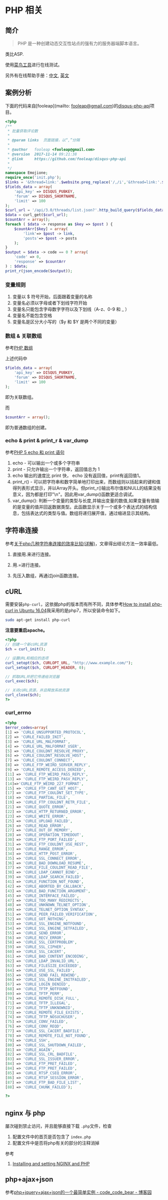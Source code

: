 # PHP 相关

## 简介

> PHP 是一种创建动态交互性站点的强有力的服务器端脚本语言。

类比ASP.

使用[菜鸟工具](https://c.runoob.com/compile/1)进行在线测试。

另外有在线帮助手册：[中文](http://www.php.net/manual/zh/), [英文](http://www.php.net/manual/en/)

## 案例分析

下面的代码来自[fooleap](mailto: fooleap@gmail.com)的[disqus-php-api](https://github.com/fooleap/disqus-php-api)项目。

```php
<?php
/**
 * 批量获取评论数
 *
 * @param links  页面链接，以“,”分隔
 *
 * @author   fooleap <fooleap@gmail.com>
 * @version  2017-11-14 09:21:38
 * @link     https://github.com/fooleap/disqus-php-api
 *
 */
namespace Emojione;
require_once('init.php');
$links = '&thread=link:'.$website.preg_replace('/,/i','&thread=link:'.$website, $_GET['links']);
$fields_data = array(
    'api_key' => DISQUS_PUBKEY,
    'forum' => DISQUS_SHORTNAME,
    'limit' => 100
);
$curl_url = '/api/3.0/threads/list.json?'.http_build_query($fields_data).encodeURI($links);
$data = curl_get($curl_url);
$countArr = array();
foreach ( $data -> response as $key => $post ) {
    $countArr[$key] = array(
        'link'=> $post -> link,
        'posts'=> $post -> posts
    );
}
$output = $data -> code == 0 ? array(
    'code' => 0,
    'response' => $countArr
) : $data;
print_r(json_encode($output)); 
```

### 变量规则

1. 变量以 $ 符号开始，后面跟着变量的名称
2. 变量名必须以字母或者下划线字符开始
3. 变量名只能包含字母数字字符以及下划线（A-z、0-9 和 _ ）
4. 变量名不能包含空格
5. 变量名是区分大小写的（$y 和 $Y 是两个不同的变量）

### 数组 & 关联数组

参考[PHP 数组](http://www.runoob.com/php/php-arrays.html)

上述代码中

```php
$fields_data = array(
    'api_key' => DISQUS_PUBKEY,
    'forum' => DISQUS_SHORTNAME,
    'limit' => 100
);
```
即为关联数组。

而
```php
$countArr = array();
```
即为普通数组的创建。

### echo & print & print_r & var\_dump

参考[PHP 5 echo 和 print 语句](http://www.runoob.com/php/php-echo-print.html)

1. echo - 可以输出一个或多个字符串
2. print - 只允许输出一个字符串，返回值总为 1
3. echo 输出的速度比 print 快， echo 没有返回值，print有返回值1。
4. print\_r() - 可以把字符串和数字简单地打印出来，而数组则以括起来的键和值得列表形式显示，并以Array开头。但print\_r()输出布尔值和NULL的结果没有意义，因为都是打印"\n"。因此用var_dump()函数更适合调试。
5. var_dump(): 判断一个变量的类型与长度,并输出变量的数值,如果变量有值输的是变量的值并回返数据类型。此函数显示关于一个或多个表达式的结构信息，包括表达式的类型与值。数组将递归展开值，通过缩进显示其结构。

## 字符串连接

参考[关于php几种字符串连接的效率比较(详解)](http://www.jb51.net/article/106407.htm)，文章得出结论方法一效率最低。

1. 直接用.来进行连接。

2. 用.=进行连接。

3. 先压入数组，再通过join函数连接。

## cURL

需要安装`php-curl`，这依据php的版本而有所不同，具体参考[How to install php-curl in Ubuntu 16.04](https://stackoverflow.com/questions/38800606/how-to-install-php-curl-in-ubuntu-16-04/38801295)我采用的是php7，所以安装命令如下。

```bash
sudo apt-get install php-curl
```

**注意要重启apache。**

```php
<?php
// 创建一个新cURL资源
$ch = curl_init();

// 设置URL和相应的选项
curl_setopt($ch, CURLOPT_URL, "http://www.example.com/");
curl_setopt($ch, CURLOPT_HEADER, 0);

// 抓取URL并把它传递给浏览器
curl_exec($ch);

// 关闭cURL资源，并且释放系统资源
curl_close($ch);
?>
```


### curl_errno

```php
<?php
$error_codes=array(
[1] => 'CURLE_UNSUPPORTED_PROTOCOL', 
[2] => 'CURLE_FAILED_INIT', 
[3] => 'CURLE_URL_MALFORMAT', 
[4] => 'CURLE_URL_MALFORMAT_USER', 
[5] => 'CURLE_COULDNT_RESOLVE_PROXY', 
[6] => 'CURLE_COULDNT_RESOLVE_HOST', 
[7] => 'CURLE_COULDNT_CONNECT', 
[8] => 'CURLE_FTP_WEIRD_SERVER_REPLY',
[9] => 'CURLE_REMOTE_ACCESS_DENIED',
[11] => 'CURLE_FTP_WEIRD_PASS_REPLY',
[13] => 'CURLE_FTP_WEIRD_PASV_REPLY',
[14]=>'CURLE_FTP_WEIRD_227_FORMAT',
[15] => 'CURLE_FTP_CANT_GET_HOST',
[17] => 'CURLE_FTP_COULDNT_SET_TYPE',
[18] => 'CURLE_PARTIAL_FILE',
[19] => 'CURLE_FTP_COULDNT_RETR_FILE',
[21] => 'CURLE_QUOTE_ERROR',
[22] => 'CURLE_HTTP_RETURNED_ERROR',
[23] => 'CURLE_WRITE_ERROR',
[25] => 'CURLE_UPLOAD_FAILED',
[26] => 'CURLE_READ_ERROR',
[27] => 'CURLE_OUT_OF_MEMORY',
[28] => 'CURLE_OPERATION_TIMEDOUT',
[30] => 'CURLE_FTP_PORT_FAILED',
[31] => 'CURLE_FTP_COULDNT_USE_REST',
[33] => 'CURLE_RANGE_ERROR',
[34] => 'CURLE_HTTP_POST_ERROR',
[35] => 'CURLE_SSL_CONNECT_ERROR',
[36] => 'CURLE_BAD_DOWNLOAD_RESUME',
[37] => 'CURLE_FILE_COULDNT_READ_FILE',
[38] => 'CURLE_LDAP_CANNOT_BIND',
[39] => 'CURLE_LDAP_SEARCH_FAILED',
[41] => 'CURLE_FUNCTION_NOT_FOUND',
[42] => 'CURLE_ABORTED_BY_CALLBACK',
[43] => 'CURLE_BAD_FUNCTION_ARGUMENT',
[45] => 'CURLE_INTERFACE_FAILED',
[47] => 'CURLE_TOO_MANY_REDIRECTS',
[48] => 'CURLE_UNKNOWN_TELNET_OPTION',
[49] => 'CURLE_TELNET_OPTION_SYNTAX',
[51] => 'CURLE_PEER_FAILED_VERIFICATION',
[52] => 'CURLE_GOT_NOTHING',
[53] => 'CURLE_SSL_ENGINE_NOTFOUND',
[54] => 'CURLE_SSL_ENGINE_SETFAILED',
[55] => 'CURLE_SEND_ERROR',
[56] => 'CURLE_RECV_ERROR',
[58] => 'CURLE_SSL_CERTPROBLEM',
[59] => 'CURLE_SSL_CIPHER',
[60] => 'CURLE_SSL_CACERT',
[61] => 'CURLE_BAD_CONTENT_ENCODING',
[62] => 'CURLE_LDAP_INVALID_URL',
[63] => 'CURLE_FILESIZE_EXCEEDED',
[64] => 'CURLE_USE_SSL_FAILED',
[65] => 'CURLE_SEND_FAIL_REWIND',
[66] => 'CURLE_SSL_ENGINE_INITFAILED',
[67] => 'CURLE_LOGIN_DENIED',
[68] => 'CURLE_TFTP_NOTFOUND',
[69] => 'CURLE_TFTP_PERM',
[70] => 'CURLE_REMOTE_DISK_FULL',
[71] => 'CURLE_TFTP_ILLEGAL',
[72] => 'CURLE_TFTP_UNKNOWNID',
[73] => 'CURLE_REMOTE_FILE_EXISTS',
[74] => 'CURLE_TFTP_NOSUCHUSER',
[75] => 'CURLE_CONV_FAILED',
[76] => 'CURLE_CONV_REQD',
[77] => 'CURLE_SSL_CACERT_BADFILE',
[78] => 'CURLE_REMOTE_FILE_NOT_FOUND',
[79] => 'CURLE_SSH',
[80] => 'CURLE_SSL_SHUTDOWN_FAILED',
[81] => 'CURLE_AGAIN',
[82] => 'CURLE_SSL_CRL_BADFILE',
[83] => 'CURLE_SSL_ISSUER_ERROR',
[84] => 'CURLE_FTP_PRET_FAILED',
[84] => 'CURLE_FTP_PRET_FAILED',
[85] => 'CURLE_RTSP_CSEQ_ERROR',
[86] => 'CURLE_RTSP_SESSION_ERROR',
[87] => 'CURLE_FTP_BAD_FILE_LIST',
[88] => 'CURLE_CHUNK_FAILED');

?>
```

## nginx 与 php

屡次碰到禁止访问，并且能够直接下载 `.php`文件，检查

1. 配置文件中的首页是否包含了 `index.php`
2. 配置文件中是否将php有关的部分的注释消掉

参考

1. [Installing and setting NGINX and PHP](https://www.digitalocean.com/community/questions/installing-and-setting-nginx-and-php)

## php+ajax+json

参考[php+jquery+ajax+json的一个最简单实例 - code_code_bear - 博客园](https://www.cnblogs.com/hjxcode/p/6029781.html)